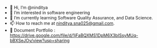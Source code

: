 - 👋 Hi, I’m @ninditya
- 👀 I’m interested in software engineering
- 🌱 I’m currently learning Software Quality Assurance, and Data Science.
- 📫 How to reach me at ninditya.sna025@gmail.com.
- 📃 Document Portfolio : https://drive.google.com/file/d/1jFaBQXMS1DpM6X3bISsyMUq-bBXSeJOy/view?usp=sharing

<!---
ninditya/ninditya is a ✨ special ✨ repository because its `README.md` (this file) appears on your GitHub profile.
You can click the Preview link to take a look at your changes.
--->
